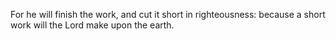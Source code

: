 For he will finish the work, and cut it short in righteousness: because a short work will the Lord make upon the earth.
